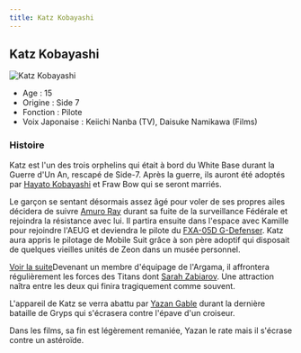 ```yaml
---
title: Katz Kobayashi
---
```


Katz Kobayashi
--------------


![Katz Kobayashi](/images/stories/saga/zetagundam/persos/katz-kobayashi.png)


* Age : 15
* Origine : Side 7
* Fonction : Pilote
* Voix Japonaise : Keiichi Nanba (TV), Daisuke Namikawa (Films)


### Histoire


Katz est l'un des trois orphelins qui était à bord du White Base durant la Guerre d'Un An, rescapé de Side-7. Après la guerre, ils auront été adoptés par [Hayato Kobayashi](uc/zeta-gundam/hayato-kobayashi.html) et Fraw Bow qui se seront marriés. 


Le garçon se sentant désormais assez âgé pour voler de ses propres ailes décidera de suivre [Amuro Ray](uc/zeta-gundam/amuro-ray.html) durant sa fuite de la surveillance Fédérale et rejoindra la résistance avec lui. Il partira ensuite dans l'espace avec Kamille pour rejoindre l'AEUG et deviendra le pilote du [FXA-05D G-Defenser](uc/zeta-gundam/fxa-05d-g-defenser.html). Katz aura appris le pilotage de Mobile Suit grâce à son père adoptif qui disposait de quelques vieilles unités de Zeon dans un musée personnel. 


[Voir la suite](javascript:spoiler();)Devenant un membre d'équipage de l'Argama, il affrontera régulièrement les forces des Titans dont [Sarah Zabiarov](uc/zeta-gundam/sarah-zabiarov.html). Une attraction naîtra entre les deux qui finira tragiquement comme souvent.


L'appareil de Katz se verra abattu par [Yazan Gable](uc/zeta-gundam/yazan-gable.html) durant la dernière bataille de Gryps qui s'écrasera contre l'épave d'un croiseur.


Dans les films, sa fin est légèrement remaniée, Yazan le rate mais il s'écrase contre un astéroïde. 


